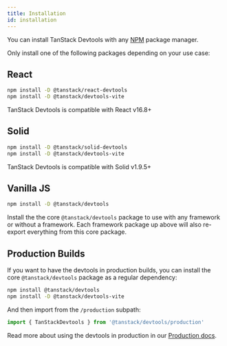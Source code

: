 ```yaml
---
title: Installation
id: installation
---
```


You can install TanStack Devtools with any [NPM](https://npmjs.com) package manager.

Only install one of the following packages depending on your use case:

## React

```sh
npm install -D @tanstack/react-devtools
npm install -D @tanstack/devtools-vite
```

TanStack Devtools is compatible with React v16.8+

## Solid

```sh
npm install -D @tanstack/solid-devtools
npm install -D @tanstack/devtools-vite
```

TanStack Devtools is compatible with Solid v1.9.5+

## Vanilla JS

```sh
npm install -D @tanstack/devtools
```

Install the the core `@tanstack/devtools` package to use with any framework or without a framework. Each framework package up above will also re-export everything from this core package.


## Production Builds

If you want to have the devtools in production builds, you can install the core `@tanstack/devtools` package as a regular dependency:

```sh
npm install @tanstack/devtools
npm install -D @tanstack/devtools-vite
```

And then import from the `/production` subpath:

```ts
import { TanStackDevtools } from '@tanstack/devtools/production'
```

Read more about using the devtools in production in our [Production docs](https://tanstack.com/devtools/latest/docs/production).
